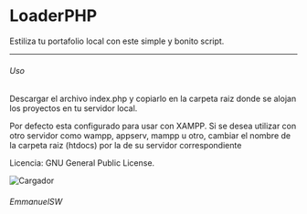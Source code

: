 # LoaderPHP

Estiliza tu portafolio local con este simple y bonito script.

- - -
###### Uso
Descargar el archivo index.php y copiarlo en la carpeta raiz donde se alojan los proyectos en tu servidor local.

Por defecto esta configurado para usar con XAMPP. Si se desea utilizar con otro servidor como wampp, appserv, mampp u otro, cambiar el nombre de la carpeta raiz (htdocs) por la de su servidor correspondiente

Licencia: GNU General Public License.

![Cargador](http://fotos.subefotos.com/8c9211456608d171a6254b67422f58fao.png)

###### EmmanuelSW
